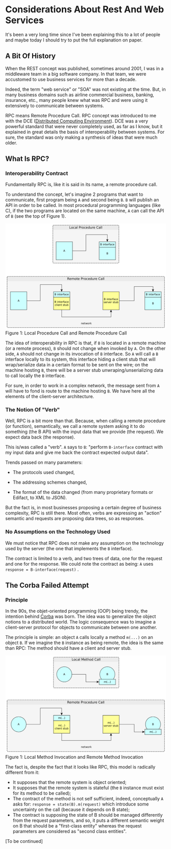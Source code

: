 # Considerations About Rest And Web Services

It's been a very long time since I've been explaining this to a lot of people and maybe today I should try to put the full explanation on paper.

## A Bit Of History

When the REST concept was published, sometimes around 2001, I was in a middleware team in a big software company. In that team, we were accustomed to use business services for more than a decade.

Indeed, the term "web service" or "SOA" was not existing at the time. But, in many business domains such as airline commercial business, banking, insurance, etc., many people knew what was RPC and were using it extensively to communicate between systems.

RPC means Remote Procedure Call. RPC concept was introduced to me with the DCE \([Distributed Computing Environment](http://pubs.opengroup.org/onlinepubs/9629399/)\). DCE was a very powerful standard that were never completely used, as far as I know, but it explained in great details the basis of interoperability between systems. For sure, the standard was only making a synthesis of ideas that were much older.

## What Is RPC?

### Interoperability Contract

Fundamentally RPC is, like it is said in its name, a remote procedure call.

To understand the concept, let's imagine 2 programs that want to communicate, first program being `A` and second being `B`. `B` will publish an API in order to be called. In most procedural programming languages \(like C\), if the two programs are located on the same machine, `A` can call the API of `B` \(see the top of Figure 1\).

![Diagram to explain RPC](../yed/RPC.png)Figure 1: Local Procedure Call and Remote Procedure Call

The idea of interoperability in RPC is that, if `B` is located in a remote machine \(or a remote process\), `B` should not change when invoked by `A`. On the other side, `A` should not change in its invocation of `B` interface. So `A` will call a `B` interface locally to its system, this interface hiding a client stub that will wrap/serialize data in a certain format to be sent on the wire; on the machine hosting `B`, there will be a server stub unwraping/unserializing data to call locally the `B` interface.

For sure, in order to work in a complex network, the message sent from `A` will have to fond is route to the machine hosting `B`. We have here all the elements of the client-server architecture.

### The Notion Of "Verb"

Well, RPC is a bit more than that. Because, when calling a remote procedure \(or function\), semantically, we call a remote system asking it to do something \(the B API\) with the input data that we provide \(the request\). We expect data back \(the response\).

This is/was called a "verb". `A` says to `B`: "perform `B-interface` contract with my input data and give me back the contract expected output data".

Trends passed on many parameters:

* The protocols used changed,

* The addressing schemes changed,

* The format of the data changed \(from many proprietary formats or Edifact, to XML to JSON\).

But the fact is, in most businesses proposing a certain degree of business complexity, RPC is still there. Most often, verbs are expressing an "action" semantic and requests are proposing data trees, so as responses.

### No Assumptions on the Technology Used

We must notice that RPC does not make any assumption on the technology used by the server (the one that implements the `B` interface).

The contract is limited to a verb, and two trees of data, one for the request and one for the response. We could note the contract as being: `A` uses `response = B-interface(request)` .

## The Corba Failed Attempt

### Principle

In the 90s, the objet-oriented programming (OOP) being trendy, the intention behind [Corba](https://en.wikipedia.org/wiki/Common_Object_Request_Broker_Architecture) was born. The idea was to generalize the object notions to a distributed world. The logic consequence was to imagine a client-server protocol for objects to communicate between one another.

The principle is simple: an object `A` calls locally a method `m(...)` on an object `B`. If we imagine the `B` instance as being remote, the idea is the same than RPC: The method should have a client and server stub.

![Diagram to explain Corba](../yed/Corba.png)Figure 1: Local Method Invocation and Remote Method Invocation

The fact is, despite the fact that it looks like RPC, this model is radically different from it:

* It supposes that the remote system is object oriented;
* It supposes that the remote system is stateful (the `B` instance must exist for its method to be called);
* The contract of the method is not self sufficient, indeed, conceptually `A` asks for: `response = state(B).m(request)` which introduce some uncertainty on the call (because it depends on B state);
* The contract is supposing the state of B should be managed differently from the request parameters, and so, it puts a different semantic weight on B that should be a "first-class entity" whereas the request parameters are considered as "second class entities".


[To be continued]


